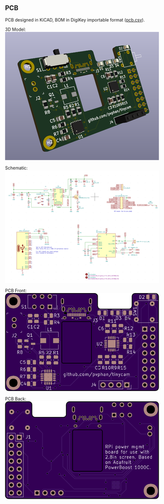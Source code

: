 PCB
---

PCB designed in KiCAD, BOM in DigiKey importable format ([pcb.csv](pcb.csv)).

3D Model:
![3dmodel.png](3dmodel.png)

Schematic:
![schematic.png](schematic.png)

PCB Front:
![pcbfront.png](pcbfront.png)

PCB Back:
![pcbback.png](pcbback.png)
